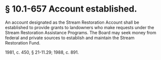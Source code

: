 # § 10.1-657 Account established.

<p>An account designated as the Stream Restoration Account shall be established to provide grants to landowners who make requests under the Stream Restoration Assistance Programs. The Board may seek money from federal and private sources to establish and maintain the Stream Restoration Fund.</p><p>1981, c. 450, § 21-11.29; 1988, c. 891.</p>